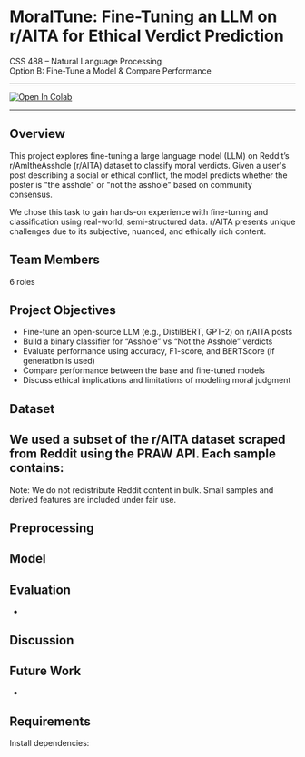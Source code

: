 # MoralTune: Fine-Tuning an LLM on r/AITA for Ethical Verdict Prediction  
CSS 488 – Natural Language Processing  
Option B: Fine-Tune a Model & Compare Performance

---
[![Open In Colab](https://colab.research.google.com/assets/colab-badge.svg)](https://colab.research.google.com/github/veryyynice/MoralScope/blob/main/text_classification_llm.ipynb)

---

## Overview  
This project explores fine-tuning a large language model (LLM) on Reddit’s r/AmItheAsshole (r/AITA) dataset to classify moral verdicts. Given a user's post describing a social or ethical conflict, the model predicts whether the poster is "the asshole" or "not the asshole" based on community consensus.

We chose this task to gain hands-on experience with fine-tuning and classification using real-world, semi-structured data. r/AITA presents unique challenges due to its subjective, nuanced, and ethically rich content.

## Team Members  
6 roles


## Project Objectives  
- Fine-tune an open-source LLM (e.g., DistilBERT, GPT-2) on r/AITA posts  
- Build a binary classifier for “Asshole” vs “Not the Asshole” verdicts  
- Evaluate performance using accuracy, F1-score, and BERTScore (if generation is used)  
- Compare performance between the base and fine-tuned models  
- Discuss ethical implications and limitations of modeling moral judgment

## Dataset  
We used a subset of the r/AITA dataset scraped from Reddit using the PRAW API. Each sample contains:
- 


Note: We do not redistribute Reddit content in bulk. Small samples and derived features are included under fair use.

## Preprocessing  

## Model

## Evaluation  
- 

## Discussion  


## Future Work  
- 

## Requirements  
Install dependencies:
